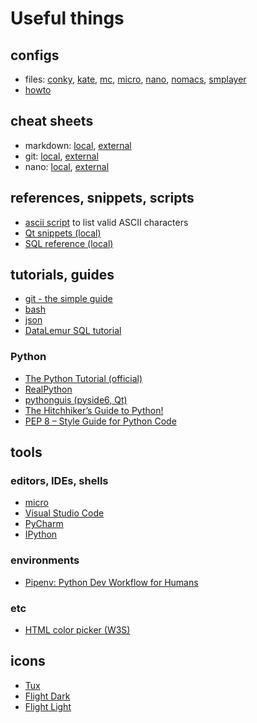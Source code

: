 # Useful things

## configs

- files: [conky](useful/config/.conky.conf), [kate](useful/config/katerc), [mc](useful/config/mc/ini), [micro](useful/config/micro/settings.json), [nano](useful/config/nano/nanorc), [nomacs](useful/config/nomacs/Image%20Lounge.conf), [smplayer](useful/config/smplayer/smplayer.ini)
- [howto](useful/config/howto)

## cheat sheets

- markdown: [local](useful/cheatsheets/markdown-cheat-sheet.md), [external](https://www.markdownguide.org/cheat-sheet/)
- git: [local](useful/cheatsheets/GitCheatSheet.pdf), [external](https://education.github.com/git-cheat-sheet-education.pdf)
- nano: [local](useful/cheatsheets/NanoCheatSheet.pdf), [external](https://www.nano-editor.org/dist/latest/cheatsheet.html)

## references, snippets, scripts

- [ascii script](useful/scripts/ascii.py) to list valid ASCII characters
- [Qt snippets (local)](useful/Qt.md)
- [SQL reference (local)](useful/SQL.md)

## tutorials, guides

- [git - the simple guide](http://rogerdudler.github.io/git-guide/)
- [bash](https://linuxconfig.org/bash-scripting-tutorial-for-beginners)
- [json](https://www.json.org/json-en.html)
- [DataLemur SQL tutorial](https://datalemur.com/sql-tutorial)

### Python

- [The Python Tutorial (official)](https://docs.python.org/3/tutorial/index.html)
- [RealPython](https://realpython.com/)
- [pythonguis (pyside6, Qt)](https://www.pythonguis.com/pyside6/)
- [The Hitchhiker’s Guide to Python!](https://docs.python-guide.org/)
- [PEP 8 – Style Guide for Python Code](https://peps.python.org/pep-0008/)

## tools

### editors, IDEs, shells

- [micro](https://micro-editor.github.io/)
- [Visual Studio Code](https://code.visualstudio.com/)
- [PyCharm](https://www.jetbrains.com/pycharm/)
- [IPython](https://ipython.org/)

### environments

- [Pipenv: Python Dev Workflow for Humans](https://pipenv.pypa.io/en/latest/)

### etc

- [HTML color picker (W3S)](https://www.w3schools.com/colors/colors_picker.asp)

## icons

- [Tux](useful/config/icons/tux.png)
- [Flight Dark](https://store.kde.org/p/2068653)
- [Flight Light](https://store.kde.org/p/2068651)
